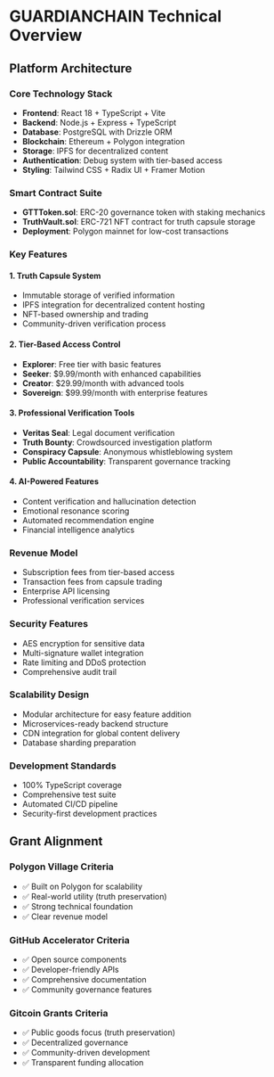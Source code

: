 # GUARDIANCHAIN Technical Overview

## Platform Architecture

### Core Technology Stack

- **Frontend**: React 18 + TypeScript + Vite
- **Backend**: Node.js + Express + TypeScript
- **Database**: PostgreSQL with Drizzle ORM
- **Blockchain**: Ethereum + Polygon integration
- **Storage**: IPFS for decentralized content
- **Authentication**: Debug system with tier-based access
- **Styling**: Tailwind CSS + Radix UI + Framer Motion

### Smart Contract Suite

- **GTTToken.sol**: ERC-20 governance token with staking mechanics
- **TruthVault.sol**: ERC-721 NFT contract for truth capsule storage
- **Deployment**: Polygon mainnet for low-cost transactions

### Key Features

#### 1. Truth Capsule System

- Immutable storage of verified information
- IPFS integration for decentralized content hosting
- NFT-based ownership and trading
- Community-driven verification process

#### 2. Tier-Based Access Control

- **Explorer**: Free tier with basic features
- **Seeker**: $9.99/month with enhanced capabilities
- **Creator**: $29.99/month with advanced tools
- **Sovereign**: $99.99/month with enterprise features

#### 3. Professional Verification Tools

- **Veritas Seal**: Legal document verification
- **Truth Bounty**: Crowdsourced investigation platform
- **Conspiracy Capsule**: Anonymous whistleblowing system
- **Public Accountability**: Transparent governance tracking

#### 4. AI-Powered Features

- Content verification and hallucination detection
- Emotional resonance scoring
- Automated recommendation engine
- Financial intelligence analytics

### Revenue Model

- Subscription fees from tier-based access
- Transaction fees from capsule trading
- Enterprise API licensing
- Professional verification services

### Security Features

- AES encryption for sensitive data
- Multi-signature wallet integration
- Rate limiting and DDoS protection
- Comprehensive audit trail

### Scalability Design

- Modular architecture for easy feature addition
- Microservices-ready backend structure
- CDN integration for global content delivery
- Database sharding preparation

### Development Standards

- 100% TypeScript coverage
- Comprehensive test suite
- Automated CI/CD pipeline
- Security-first development practices

## Grant Alignment

### Polygon Village Criteria

- ✅ Built on Polygon for scalability
- ✅ Real-world utility (truth preservation)
- ✅ Strong technical foundation
- ✅ Clear revenue model

### GitHub Accelerator Criteria

- ✅ Open source components
- ✅ Developer-friendly APIs
- ✅ Comprehensive documentation
- ✅ Community governance features

### Gitcoin Grants Criteria

- ✅ Public goods focus (truth preservation)
- ✅ Decentralized governance
- ✅ Community-driven development
- ✅ Transparent funding allocation
